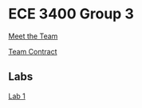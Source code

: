 # ECE 3400 Group 3

[Meet the Team](./meetTeam.md) 

[Team Contract](./contract.md)
 
## Labs
[Lab 1](./labs/lab1.md)
